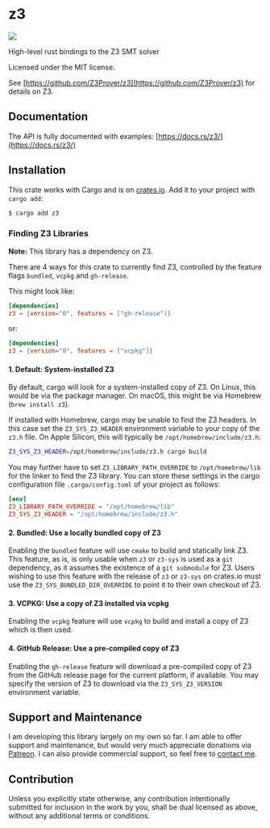 # z3

[![](https://img.shields.io/crates/v/z3.svg)](https://crates.io/crates/z3)

High-level rust bindings to the Z3 SMT solver

Licensed under the MIT license.

See [https://github.com/Z3Prover/z3](https://github.com/Z3Prover/z3) for details on Z3.

## Documentation

The API is fully documented with examples:
[https://docs.rs/z3/](https://docs.rs/z3/)

## Installation

This crate works with Cargo and is on
[crates.io](https://crates.io/crates/z3).
Add it to your project with `cargo add`:

```bash 
$ cargo add z3
```

### Finding Z3 Libraries

**Note:** This library has a dependency on Z3.

There are 4 ways for this crate to currently find Z3, controlled by the feature
flags `bundled`, `vcpkg` and `gh-release`.

This might look like:

```toml
[dependencies]
z3 = {version="0", features = ["gh-release"]}
```

or:

```toml
[dependencies]
z3 = {version="0", features = ["vcpkg"]}
```

#### 1. Default: System-installed Z3

By default, cargo will look for a system-installed copy of Z3.
On Linux, this would be via the package manager. On macOS, this
might be via Homebrew (`brew install z3`).

If installed with Homebrew, cargo may be unable to find the Z3 headers. In this
case set the `Z3_SYS_Z3_HEADER` environment variable to your copy of the `z3.h`
file. On Apple Silicon, this will typically be `/opt/homebrew/include/z3.h`:

```bash
Z3_SYS_Z3_HEADER=/opt/homebrew/include/z3.h cargo build
```

You may further have to set `Z3_LIBRARY_PATH_OVERRIDE` to `/opt/homebrew/lib` for the linker
to find the Z3 library. You can store these settings in the cargo configuration
file `.cargo/config.toml` of your project as follows: 

```toml
[env]
Z3_LIBRARY_PATH_OVERRIDE = "/opt/homebrew/lib"
Z3_SYS_Z3_HEADER = "/opt/homebrew/include/z3.h"
```


#### 2. Bundled: Use a locally bundled copy of Z3

Enabling the `bundled` feature will use `cmake` to build and statically
link Z3. This feature, as is, is only usable when `z3` or `z3-sys` is used
as a `git` dependency, as it assumes the existence of a `git submodule` for
Z3. Users wishing to use this feature with the release of `z3` or `z3-sys` on
crates.io must use the `Z3_SYS_BUNDLED_DIR_OVERRIDE` to point it to
their own checkout of Z3.

#### 3. VCPKG: Use a copy of Z3 installed via vcpkg

Enabling the `vcpkg` feature will use `vcpkg` to build and
install a copy of Z3 which is then used.

#### 4. GitHub Release: Use a pre-compiled copy of Z3

Enabling the `gh-release` feature will download a pre-compiled
copy of Z3 from the GitHub release page for the current platform,
if available. You may specify the version of Z3 to download via the
`Z3_SYS_Z3_VERSION` environment variable.

## Support and Maintenance

I am developing this library largely on my own so far. I am able
to offer support and maintenance, but would very much appreciate
donations via [Patreon](https://patreon.com/endoli). I can also
provide commercial support, so feel free to
[contact me](mailto:bruce.mitchener@gmail.com).

## Contribution

Unless you explicitly state otherwise, any contribution
intentionally submitted for inclusion in the work by you,
shall be dual licensed as above, without any additional
terms or conditions.
